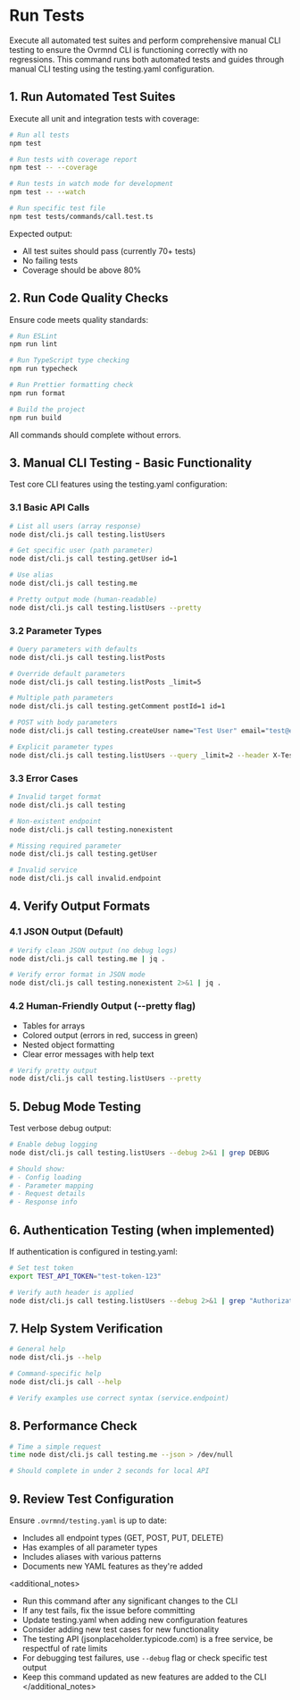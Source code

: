 # Run Tests

<goal>
Execute all automated test suites and perform comprehensive manual CLI testing to ensure the Ovrmnd CLI is functioning correctly with no regressions.
</goal>

<instructions>
This command runs both automated tests and guides through manual CLI testing using the testing.yaml configuration.

## 1. **Run Automated Test Suites**

Execute all unit and integration tests with coverage:

```bash
# Run all tests
npm test

# Run tests with coverage report
npm test -- --coverage

# Run tests in watch mode for development
npm test -- --watch

# Run specific test file
npm test tests/commands/call.test.ts
```

Expected output:
- All test suites should pass (currently 70+ tests)
- No failing tests
- Coverage should be above 80%

## 2. **Run Code Quality Checks**

Ensure code meets quality standards:

```bash
# Run ESLint
npm run lint

# Run TypeScript type checking
npm run typecheck

# Run Prettier formatting check
npm run format

# Build the project
npm run build
```

All commands should complete without errors.

## 3. **Manual CLI Testing - Basic Functionality**

Test core CLI features using the testing.yaml configuration:

### 3.1 Basic API Calls
```bash
# List all users (array response)
node dist/cli.js call testing.listUsers

# Get specific user (path parameter)
node dist/cli.js call testing.getUser id=1

# Use alias
node dist/cli.js call testing.me

# Pretty output mode (human-readable)
node dist/cli.js call testing.listUsers --pretty
```

### 3.2 Parameter Types
```bash
# Query parameters with defaults
node dist/cli.js call testing.listPosts

# Override default parameters
node dist/cli.js call testing.listPosts _limit=5

# Multiple path parameters
node dist/cli.js call testing.getComment postId=1 id=1

# POST with body parameters
node dist/cli.js call testing.createUser name="Test User" email="test@example.com"

# Explicit parameter types
node dist/cli.js call testing.listUsers --query _limit=2 --header X-Test=value
```

### 3.3 Error Cases
```bash
# Invalid target format
node dist/cli.js call testing

# Non-existent endpoint
node dist/cli.js call testing.nonexistent

# Missing required parameter
node dist/cli.js call testing.getUser

# Invalid service
node dist/cli.js call invalid.endpoint
```

## 4. **Verify Output Formats**

### 4.1 JSON Output (Default)
```bash
# Verify clean JSON output (no debug logs)
node dist/cli.js call testing.me | jq .

# Verify error format in JSON mode
node dist/cli.js call testing.nonexistent 2>&1 | jq .
```

### 4.2 Human-Friendly Output (--pretty flag)
- Tables for arrays
- Colored output (errors in red, success in green)  
- Nested object formatting
- Clear error messages with help text

```bash
# Verify pretty output
node dist/cli.js call testing.listUsers --pretty
```

## 5. **Debug Mode Testing**

Test verbose debug output:

```bash
# Enable debug logging
node dist/cli.js call testing.listUsers --debug 2>&1 | grep DEBUG

# Should show:
# - Config loading
# - Parameter mapping
# - Request details
# - Response info
```

## 6. **Authentication Testing** (when implemented)

If authentication is configured in testing.yaml:

```bash
# Set test token
export TEST_API_TOKEN="test-token-123"

# Verify auth header is applied
node dist/cli.js call testing.listUsers --debug 2>&1 | grep "Authorization"
```

## 7. **Help System Verification**

```bash
# General help
node dist/cli.js --help

# Command-specific help
node dist/cli.js call --help

# Verify examples use correct syntax (service.endpoint)
```

## 8. **Performance Check**

```bash
# Time a simple request
time node dist/cli.js call testing.me --json > /dev/null

# Should complete in under 2 seconds for local API
```

## 9. **Review Test Configuration**

Ensure `.ovrmnd/testing.yaml` is up to date:
- Includes all endpoint types (GET, POST, PUT, DELETE)
- Has examples of all parameter types
- Includes aliases with various patterns
- Documents new YAML features as they're added

</instructions>

<additional_notes>
- Run this command after any significant changes to the CLI
- If any test fails, fix the issue before committing
- Update testing.yaml when adding new configuration features
- Consider adding new test cases for new functionality
- The testing API (jsonplaceholder.typicode.com) is a free service, be respectful of rate limits
- For debugging test failures, use `--debug` flag or check specific test output
- Keep this command updated as new features are added to the CLI
</additional_notes>